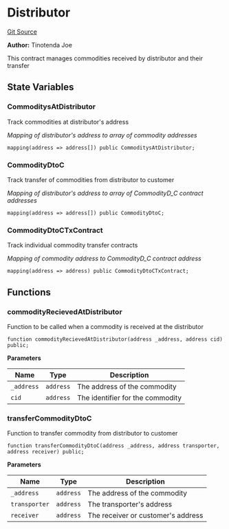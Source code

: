 # Distributor
[Git Source](https://github.com/tinotendajoe01/Solidity-Blochain/blob/eacbf6f1ab8174a4c8abbfec3ad125841d672252/src/LedgerContracts/Distributor.sol)

**Author:**
Tinotenda Joe

This contract manages commodities received by distributor and their transfer


## State Variables
### CommoditysAtDistributor
Track commodities at distributor's address

*Mapping of distributor's address to array of commodity addresses*


```solidity
mapping(address => address[]) public CommoditysAtDistributor;
```


### CommodityDtoC
Track transfer of commodities from distributor to customer

*Mapping of distributor's address to array of CommodityD_C contract addresses*


```solidity
mapping(address => address[]) public CommodityDtoC;
```


### CommodityDtoCTxContract
Track individual commodity transfer contracts

*Mapping of commodity address to CommodityD_C contract address*


```solidity
mapping(address => address) public CommodityDtoCTxContract;
```


## Functions
### commodityRecievedAtDistributor

Function to be called when a commodity is received at the distributor


```solidity
function commodityRecievedAtDistributor(address _address, address cid) public;
```
**Parameters**

|Name|Type|Description|
|----|----|-----------|
|`_address`|`address`|The address of the commodity|
|`cid`|`address`|The identifier for the commodity|


### transferCommodityDtoC

Function to transfer commodity from distributor to customer


```solidity
function transferCommodityDtoC(address _address, address transporter, address receiver) public;
```
**Parameters**

|Name|Type|Description|
|----|----|-----------|
|`_address`|`address`|The address of the commodity|
|`transporter`|`address`|The transporter's address|
|`receiver`|`address`|The receiver or customer's address|


